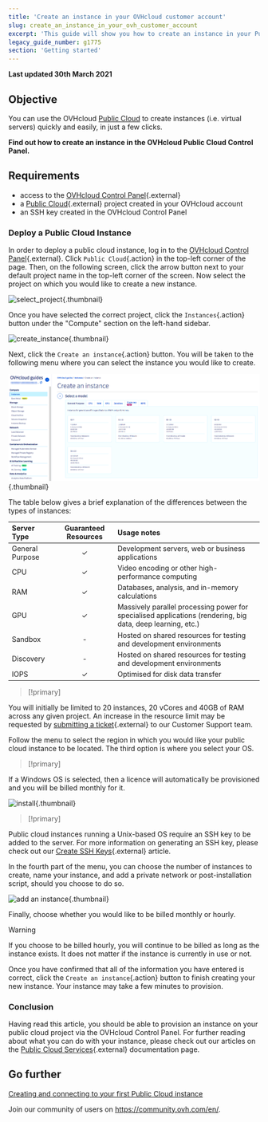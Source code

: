 ```yaml
---
title: 'Create an instance in your OVHcloud customer account'
slug: create_an_instance_in_your_ovh_customer_account
excerpt: 'This guide will show you how to create an instance in your Public Cloud account.'
legacy_guide_number: g1775
section: 'Getting started'
---
```


**Last updated 30th March 2021**

## Objective

You can use the OVHcloud [Public Cloud](https://www.ovhcloud.com/en-sg/public-cloud/) to create instances (i.e. virtual servers) quickly and easily, in just a few clicks.

**Find out how to create an instance in the OVHcloud Public Cloud Control Panel.**

## Requirements

* access to the [OVHcloud Control Panel](https://www.ovh.com/auth/?action=gotomanager&from=https://www.ovh.co.uk/&ovhSubsidiary=GB){.external}
* a [Public Cloud](https://www.ovhcloud.com/en-sg/public-cloud/){.external} project created in your OVHcloud account
* an SSH key created in the OVHcloud Control Panel

### Deploy a Public Cloud Instance

In order to deploy a public cloud instance, log in to the [OVHcloud Control Panel](https://www.ovh.com/auth/?action=gotomanager&from=https://www.ovh.co.uk/&ovhSubsidiary=GB){.external}. Click `Public Cloud`{.action} in the top-left corner of the page. Then, on the following screen, click the arrow button next to your default project name in the top-left corner of the screen. Now select the project on which you would like to create a new instance.

![select_project](images/select_project.png){.thumbnail}

Once you have selected the correct project, click the `Instances`{.action} button under the "Compute" section on the left-hand sidebar.

![create_instance](images/create_instance.png){.thumbnail}

Next, click the `Create an instance`{.action} button. You will be taken to the following menu where you can select the instance you would like to create.

![create_instance1](images/create_instance1-2021.png){.thumbnail}

The table below gives a brief explanation of the differences between the types of instances:

| Server Type | Guaranteed Resources | Usage notes |
| :---         |     :---:      |          :--- |
| General Purpose   | ✓     | Development servers, web or business applications    |
| CPU     | ✓       | Video encoding or other high-performance computing      |
| RAM   | ✓     | Databases, analysis, and in-memory calculations    |
| GPU     | ✓       | Massively parallel processing power for specialised applications (rendering, big data, deep learning, etc.)       |
| Sandbox    | -       | Hosted on shared resources for testing and development environments      |
| Discovery    | -       | Hosted on shared resources for testing and development environments      |
| IOPS   | ✓     | Optimised for disk data transfer    |

> [!primary]
>
You will initially be limited to 20 instances, 20 vCores and 40GB of RAM across any given project. An increase in the resource limit may be requested by [submitting a ticket](https://www.ovh.com/manager/dedicated/index.html#/ticket){.external} to our Customer Support team.
>


Follow the menu to select the region in which you would like your public cloud instance to be located. The third option is where you select your OS.

> [!primary]
>
If a Windows OS is selected, then a licence will automatically be provisioned and you will be billed monthly for it.
>

![install](images/os_install.png){.thumbnail}

> [!primary]
>
Public cloud instances running a Unix-based OS require an SSH key to be added to the server. For more information on generating an SSH key, please check out our [Create SSH Keys](../create-ssh-keys/){.external} article.
>

In the fourth part of the menu, you can choose the number of instances to create, name your instance, and add a private network or post-installation script, should you choose to do so.

![add an instance](images/configure_instance.png){.thumbnail}

Finally, choose whether you would like to be billed monthly or hourly.

> [!warning]
>
>If you choose to be billed hourly, you will continue to be billed as long as the instance exists. It does not matter if the instance is currently in use or not.
>


Once you have confirmed that all of the information you have entered is correct, click the `Create an instance`{.action} button to finish creating your new instance. Your instance may take a few minutes to provision.

### Conclusion

Having read this article, you should be able to provision an instance on your public cloud project via the OVHcloud Control Panel. For further reading about what you can do with your instance, please check out our articles on the [Public Cloud Services](../){.external} documentation page.

## Go further

[Creating and connecting to your first Public Cloud instance](../public-cloud-first-steps/)

Join our community of users on <https://community.ovh.com/en/>.
